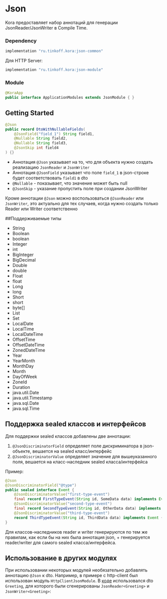 # Json

Kora предоставляет набор аннотаций для генерации JsonReader/JsonWriter в Compile Time.

### Dependency

```groovy
implementation "ru.tinkoff.kora:json-common"
```

Для HTTP Server:
```groovy
implementation "ru.tinkoff.kora:json-module"
```

### Module

```java
@KoraApp
public interface ApplicationModules extends JsonModule { }
```

## Getting Started

```java
@Json
public record DtoWithNullableFields(
    @JsonField("field_1") String field1,
    @Nullable String field2,
    @Nullable String field3,
    @JsonSkip int field4
) {}
```

* Аннотация `@Json` указывает на то, что для объекта нужно создать реализацию `JsonReader` и `JsonWriter`
* Аннотация `@JsonField` указывает что поле `field_1` в json-строке будет соответствовать `field1` в dto
* `@Nullable` - показывает, что значение может быть null
* `@JsonSkip` - указание пропустить поле при создании JsonWriter

Кроме аннотации `@Json` можно воспользоваться `@JsonReader` или `JsonWriter`, это 
актуально для тех случаев, когда нужно создать только Reader или Writer соответственно

##Поддерживаемые типы

* String
* Boolean
* boolean
* Integer
* int
* BigInteger
* BigDecimal
* Double
* double
* Float
* float
* Long
* long
* Short
* short
* byte[]
* List<Integer>
* Set<Integer>
* LocalDate
* LocalTime
* LocalDateTime
* OffsetTime
* OffsetDateTime
* ZonedDateTime
* Year
* YearMonth
* MonthDay
* Month
* DayOfWeek
* ZoneId
* Duration
* java.util.Date
* java.util.Timestamp
* java.sql.Date
* java.sql.Time

## Поддержка sealed классов и интерфейсов

Для поддержки sealed классов добавлены две аннотации:
1. `@JsonDiscriminatorField` определяет поле дискриминатора в json-объекте, вешается на sealed класс/интерфейс
2. `@JsonDiscriminatorValue` определяет значение для вышеуказанного поля, вешается на класс-наследник sealed класса/интерфейса

Пример:
```java
@Json
@JsonDiscriminatorField("@type")
public sealed interface Event {
    @JsonDiscriminatorValue("first-type-event")
    final record FirstTypeEvent(String id, SomeData data) implements Event {}
    @JsonDiscriminatorValue("second-type-event")
    final record SecondTypeEvent(String id, OtherData data) implements Event {}
    @JsonDiscriminatorValue("third-type-event")
    record ThirdTypeEvent(String id, ThirdData data) implements Event {}
}
```

Для классов-наследников reader и writer генерируются по тем же правилам, как если бы на них была аннотация json, + генерируется reader/writer для самого sealed класса/интерфейса. 


## Использование в других модулях
При использовании некоторых модулей необязательно добавлять аннотацию `@Json` к dto. Например, в примере с http-client был использован модуль `HttpClientJsonModule`.
В [коде](/kora/features/http-client/#client_gen) использовался dto `Greeting`, для которого были сгенерированы `JsonReader<Greeting>` и `JsonWriter<Greeting>`:

